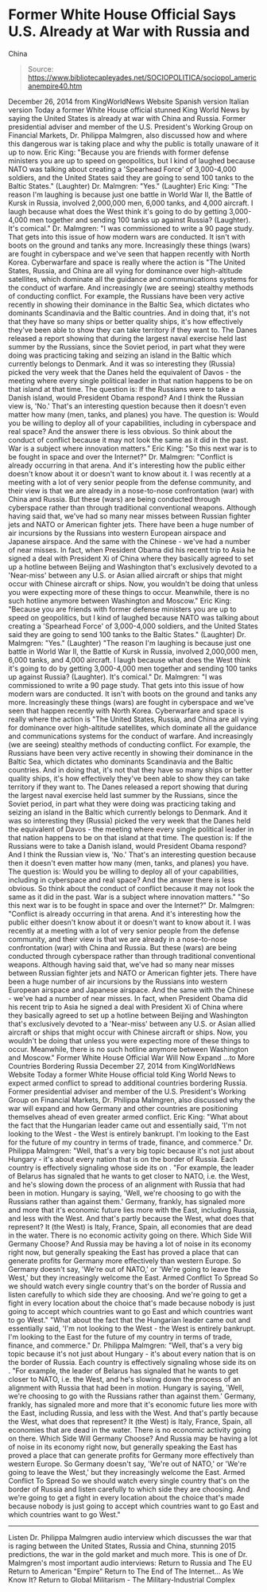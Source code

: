 # Former White House Official Says U.S. Already at War with Russia and 
China

> Source: https://www.bibliotecapleyades.net/SOCIOPOLITICA/sociopol_americanempire40.htm

December 26, 2014 from KingWorldNews Website
Spanish version
Italian version
Today a former White House official stunned King World News by saying the United States is already at war with China and Russia.
Former presidential adviser and member of the U.S. President's Working Group on Financial Markets, Dr. Philippa Malmgren, also discussed how and where this dangerous war is taking place and why the public is totally unaware of it up to now.
Eric King: "Because you are friends with former defense ministers you are up to speed on geopolitics, but I kind of laughed because NATO was talking about creating a 'Spearhead Force' of 3,000-4,000 soldiers, and the United States said they are going to send 100 tanks to the Baltic States." (Laughter) Dr. Malmgren: "Yes." (Laughter) Eric King: "The reason I'm laughing is because just one battle in World War II, the Battle of Kursk in Russia, involved 2,000,000 men, 6,000 tanks, and 4,000 aircraft. I laugh because what does the West think it's going to do by getting 3,000-4,000 men together and sending 100 tanks up against Russia? (Laughter). It's comical." Dr. Malmgren: "I was commissioned to write a 90 page study. That gets into this issue of how modern wars are conducted. It isn't with boots on the ground and tanks any more. Increasingly these things (wars) are fought in cyberspace and we've seen that happen recently with North Korea. Cyberwarfare and space is really where the action is "The United States, Russia, and China are all vying for dominance over high-altitude satellites, which dominate all the guidance and communications systems for the conduct of warfare. And increasingly (we are seeing) stealthy methods of conducting conflict. For example, the Russians have been very active recently in showing their dominance in the Baltic Sea, which dictates who dominants Scandinavia and the Baltic countries. And in doing that, it's not that they have so many ships or better quality ships, it's how effectively they've been able to show they can take territory if they want to. The Danes released a report showing that during the largest naval exercise held last summer by the Russians, since the Soviet period, in part what they were doing was practicing taking and seizing an island in the Baltic which currently belongs to Denmark. And it was so interesting they (Russia) picked the very week that the Danes held the equivalent of Davos - the meeting where every single political leader in that nation happens to be on that island at that time. The question is: If the Russians were to take a Danish island, would President Obama respond? And I think the Russian view is, 'No.' That's an interesting question because then it doesn't even matter how many (men, tanks, and planes) you have. The question is: Would you be willing to deploy all of your capabilities, including in cyberspace and real space? And the answer there is less obvious. So think about the conduct of conflict because it may not look the same as it did in the past. War is a subject where innovation matters." Eric King: "So this next war is to be fought in space and over the Internet?" Dr. Malmgren: "Conflict is already occurring in that arena. And it's interesting how the public either doesn't know about it or doesn't want to know about it. I was recently at a meeting with a lot of very senior people from the defense community, and their view is that we are already in a nose-to-nose confrontation (war) with China and Russia. But these (wars) are being conducted through cyberspace rather than through traditional conventional weapons. Although having said that, we've had so many near misses between Russian fighter jets and NATO or American fighter jets. There have been a huge number of air incursions by the Russians into western European airspace and Japanese airspace. And the same with the Chinese - we've had a number of near misses. In fact, when President Obama did his recent trip to Asia he signed a deal with President Xi of China where they basically agreed to set up a hotline between Beijing and Washington that's exclusively devoted to a 'Near-miss' between any U.S. or Asian allied aircraft or ships that might occur with Chinese aircraft or ships. Now, you wouldn't be doing that unless you were expecting more of these things to occur. Meanwhile, there is no such hotline anymore between Washington and Moscow."
Eric King:
"Because you are friends with former defense ministers you are up to speed on geopolitics, but I kind of laughed because NATO was talking about creating a 'Spearhead Force' of 3,000-4,000 soldiers, and the United States said they are going to send 100 tanks to the Baltic States." (Laughter) Dr. Malmgren:
"Yes." (Laughter)
"The reason I'm laughing is because just one battle in World War II, the Battle of Kursk in Russia, involved 2,000,000 men, 6,000 tanks, and 4,000 aircraft.
I laugh because what does the West think it's going to do by getting 3,000-4,000 men together and sending 100 tanks up against Russia? (Laughter). It's comical." Dr. Malmgren:
"I was commissioned to write a 90 page study. That gets into this issue of how modern wars are conducted.
It isn't with boots on the ground and tanks any more. Increasingly these things (wars) are fought in cyberspace and we've seen that happen recently with North Korea. Cyberwarfare and space is really where the action is "The United States, Russia, and China are all vying for dominance over high-altitude satellites, which dominate all the guidance and communications systems for the conduct of warfare. And increasingly (we are seeing) stealthy methods of conducting conflict. For example, the Russians have been very active recently in showing their dominance in the Baltic Sea, which dictates who dominants Scandinavia and the Baltic countries. And in doing that, it's not that they have so many ships or better quality ships, it's how effectively they've been able to show they can take territory if they want to. The Danes released a report showing that during the largest naval exercise held last summer by the Russians, since the Soviet period, in part what they were doing was practicing taking and seizing an island in the Baltic which currently belongs to Denmark.
And it was so interesting they (Russia) picked the very week that the Danes held the equivalent of Davos - the meeting where every single political leader in that nation happens to be on that island at that time. The question is: If the Russians were to take a Danish island, would President Obama respond? And I think the Russian view is, 'No.' That's an interesting question because then it doesn't even matter how many (men, tanks, and planes) you have.
The question is: Would you be willing to deploy all of your capabilities, including in cyberspace and real space? And the answer there is less obvious. So think about the conduct of conflict because it may not look the same as it did in the past. War is a subject where innovation matters."
"So this next war is to be fought in space and over the Internet?" Dr. Malmgren:
"Conflict is already occurring in that arena. And it's interesting how the public either doesn't know about it or doesn't want to know about it.
I was recently at a meeting with a lot of very senior people from the defense community, and their view is that we are already in a nose-to-nose confrontation (war) with China and Russia.
But these (wars) are being conducted through cyberspace rather than through traditional conventional weapons.
Although having said that, we've had so many near misses between Russian fighter jets and NATO or American fighter jets.
There have been a huge number of air incursions by the Russians into western European airspace and Japanese airspace. And the same with the Chinese - we've had a number of near misses. In fact, when President Obama did his recent trip to Asia he signed a deal with President Xi of China where they basically agreed to set up a hotline between Beijing and Washington that's exclusively devoted to a 'Near-miss' between any U.S. or Asian allied aircraft or ships that might occur with Chinese aircraft or ships. Now, you wouldn't be doing that unless you were expecting more of these things to occur.
Meanwhile, there is no such hotline anymore between Washington and Moscow."
Former White House Official
War Will Now Expand
...to More Countries Bordering Russia December 27, 2014 from KingWorldNews Website
Today a former White House official told King World News to expect armed conflict to spread to additional countries bordering Russia.
Former presidential adviser and member of the U.S. President's Working Group on Financial Markets, Dr. Philippa Malmgren, also discussed why the war will expand and how Germany and other countries are positioning themselves ahead of even greater armed conflict.
Eric King: "What about the fact that the Hungarian leader came out and essentially said, 'I'm not looking to the West - the West is entirely bankrupt. I'm looking to the East for the future of my country in terms of trade, finance, and commerce." Dr. Philippa Malmgren: "Well, that's a very big topic because it's not just about Hungary - it's about every nation that is on the border of Russia. Each country is effectively signaling whose side its on . "For example, the leader of Belarus has signaled that he wants to get closer to NATO, i.e. the West, and he's slowing down the process of an alignment with Russia that had been in motion. Hungary is saying, 'Well, we're choosing to go with the Russians rather than against them.' Germany, frankly, has signaled more and more that it's economic future lies more with the East, including Russia, and less with the West. And that's partly because the West, what does that represent? It (the West) is Italy, France, Spain, all economies that are dead in the water. There is no economic activity going on there. Which Side Will Germany Choose? And Russia may be having a lot of noise in its economy right now, but generally speaking the East has proved a place that can generate profits for Germany more effectively than western Europe. So Germany doesn't say, 'We're out of NATO,' or 'We're going to leave the West,' but they increasingly welcome the East. Armed Conflict To Spread So we should watch every single country that's on the border of Russia and listen carefully to which side they are choosing. And we're going to get a fight in every location about the choice that's made because nobody is just going to accept which countries want to go East and which countries want to go West."
"What about the fact that the Hungarian leader came out and essentially said, 'I'm not looking to the West - the West is entirely bankrupt.
I'm looking to the East for the future of my country in terms of trade, finance, and commerce." Dr. Philippa Malmgren:
"Well, that's a very big topic because it's not just about Hungary - it's about every nation that is on the border of Russia. Each country is effectively signaling whose side its on . "For example, the leader of Belarus has signaled that he wants to get closer to NATO, i.e. the West, and he's slowing down the process of an alignment with Russia that had been in motion. Hungary is saying, 'Well, we're choosing to go with the Russians rather than against them.'
Germany, frankly, has signaled more and more that it's economic future lies more with the East, including Russia, and less with the West. And that's partly because the West, what does that represent? It (the West) is Italy, France, Spain, all economies that are dead in the water.
There is no economic activity going on there.
Which Side Will Germany Choose? And Russia may be having a lot of noise in its economy right now, but generally speaking the East has proved a place that can generate profits for Germany more effectively than western Europe.
So Germany doesn't say, 'We're out of NATO,' or 'We're going to leave the West,' but they increasingly welcome the East.
Armed Conflict To Spread So we should watch every single country that's on the border of Russia and listen carefully to which side they are choosing.
And we're going to get a fight in every location about the choice that's made because nobody is just going to accept which countries want to go East and which countries want to go West."
***
Listen Dr. Philippa Malmgren audio interview which discusses the war that is raging between the United States, Russia and China, stunning 2015 predictions, the war in the gold market and much more.
This is one of Dr. Malmgren's most important audio interviews:
Return to Russia and The EU
Return to American "Empire"
Return to The End of The Internet... As We Know It?
Return to Global Militarism - The Military-Industrial Complex
